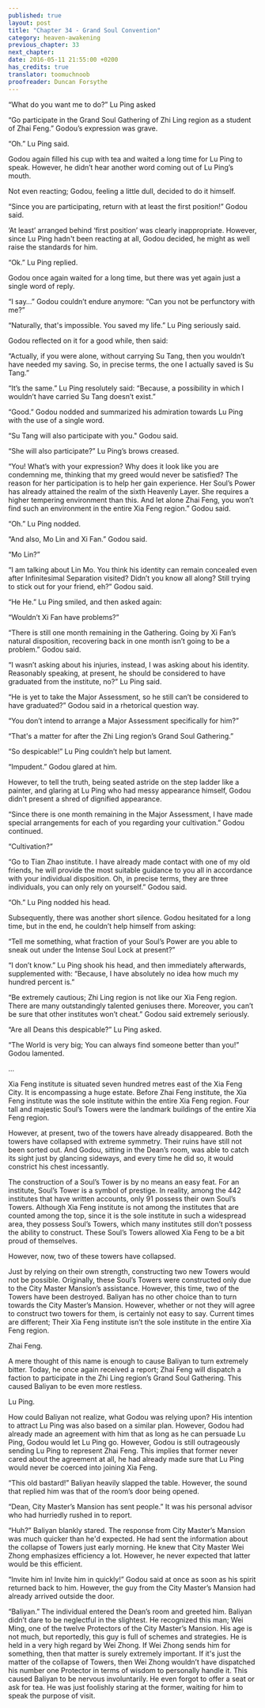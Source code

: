 ```yaml
---
published: true
layout: post
title: "Chapter 34 - Grand Soul Convention"
category: heaven-awakening
previous_chapter: 33
next_chapter:
date: 2016-05-11 21:55:00 +0200
has_credits: true
translator: toomuchnoob
proofreader: Duncan Forsythe
---
```

“What do you want me to do?” Lu Ping asked

“Go participate in the Grand Soul Gathering of Zhi Ling region as a student of Zhai Feng.” Godou’s expression was grave.

“Oh.” Lu Ping said.

Godou again filled his cup with tea and waited a long time for Lu Ping to speak. However, he didn’t hear another word coming out of Lu Ping’s mouth.
<!--more-->

Not even reacting; Godou, feeling a little dull, decided to do it himself.

“Since you are participating, return with at least the first position!” Godou said.

‘At least’ arranged behind ‘first position’ was clearly inappropriate. However, since Lu Ping hadn't been reacting at all, Godou decided, he might as well raise the standards for him.

“Ok.” Lu Ping replied.

Godou once again waited for a long time, but there was yet again just a single word of reply.

“I say…” Godou couldn’t endure anymore:  “Can you not be perfunctory with me?”

“Naturally, that's impossible. You saved my life.” Lu Ping seriously said.

Godou reflected on it for a good while, then said:

“Actually, if you were alone, without carrying Su Tang, then you wouldn’t have needed my saving. So, in precise terms, the one I actually saved is Su Tang.”

“It’s the same.” Lu Ping resolutely said: “Because, a possibility in which I wouldn’t have carried Su Tang doesn’t exist.”

“Good.” Godou nodded and summarized his admiration towards Lu Ping with the use of a single word.

“Su Tang will also participate with you." Godou said.

“She will also participate?” Lu Ping’s brows creased.

“You! What’s with your expression? Why does it look like you are condemning me, thinking that my greed would never be satisfied? The reason for her participation is to help her gain experience. Her Soul’s Power has already attained the realm of the sixth Heavenly Layer. She requires a higher tempering environment than this. And let alone Zhai Feng, you won’t find such an environment in the entire Xia Feng region.” Godou said.

“Oh.” Lu Ping nodded.

“And also, Mo Lin and Xi Fan.” Godou said.

“Mo Lin?”

“I am talking about Lin Mo. You think his identity can remain concealed even after Infinitesimal Separation visited? Didn’t you know all along? Still trying to stick out for your friend, eh?” Godou said.

“He He.” Lu Ping smiled, and then asked again:

“Wouldn’t Xi Fan have problems?”

“There is still one month remaining in the Gathering. Going by Xi Fan’s natural disposition, recovering back in one month isn’t going to be a problem.” Godou said.

“I wasn’t asking about his injuries, instead, I was asking about his identity. Reasonably speaking, at present, he should be considered to have graduated from the institute, no?” Lu Ping said.

“He is yet to take the Major Assessment, so he still can’t be considered to have graduated?” Godou said in a rhetorical question way.

“You don’t intend to arrange a Major Assessment specifically for him?”

“That's a matter for after the Zhi Ling region’s Grand Soul Gathering.”

“So despicable!” Lu Ping couldn’t help but lament.

“Impudent.” Godou glared at him.

However, to tell the truth, being seated astride on the step ladder like a painter, and glaring at Lu Ping who had messy appearance himself, Godou didn't present a shred of dignified appearance.

“Since there is one month remaining in the Major Assessment, I have made special arrangements for each of you regarding your cultivation.” Godou continued.

“Cultivation?”

“Go to Tian Zhao institute. I have already made contact with one of my old friends, he will provide the most suitable guidance to you all in accordance with your individual disposition. Oh, in precise terms, they are three individuals, you can only rely on yourself.” Godou said.

“Oh.” Lu Ping nodded his head.

Subsequently, there was another short silence. Godou hesitated for a long time, but in the end, he couldn’t help himself from asking:

“Tell me something, what fraction of your Soul’s Power are you able to sneak out under the Intense Soul Lock at present?”

“I don’t know.” Lu Ping shook his head, and then immediately afterwards, supplemented with: “Because, I have absolutely no idea how much my hundred percent is.”

“Be extremely cautious; Zhi Ling region is not like our Xia Feng region. There are many outstandingly talented geniuses there. Moreover, you can’t be sure that other institutes won’t cheat.” Godou said extremely seriously.

“Are all Deans this despicable?” Lu Ping asked.

“The World is very big; You can always find someone better than you!” Godou lamented.

...

Xia Feng institute is situated seven hundred metres east of the Xia Feng City. It is encompassing a huge estate. Before Zhai Feng institute, the Xia Feng institute was the sole institute within the entire Xia Feng region. Four tall and majestic Soul’s Towers were the landmark buildings of the entire Xia Feng region.

However, at present, two of the towers have already disappeared. Both the towers have collapsed with extreme symmetry. Their ruins have still not been sorted out. And Godou, sitting in the Dean’s room, was able to catch its sight just by glancing sideways, and every time he did so, it would constrict his chest incessantly.

The construction of a Soul’s Tower is by no means an easy feat. For an institute, Soul’s Tower is a symbol of prestige. In reality, among the 442 institutes that have written accounts, only 91 possess their own Soul’s Towers. Although Xia Feng institute is not among the institutes that are counted among the top, since it is the sole institute in such a widespread area, they possess Soul’s Towers, which many institutes still don’t possess the ability to construct. These Soul’s Towers allowed Xia Feng to be a bit proud of themselves.

However, now, two of these towers have collapsed.

Just by relying on their own strength, constructing two new Towers would not be possible. Originally, these Soul’s Towers were constructed only due to the City Master Mansion’s assistance. However, this time, two of the Towers have been destroyed. Baliyan has no other choice than to turn towards the City Master’s Mansion. However, whether or not they will agree to construct two towers for them, is certainly not easy to say. Current times are different; Their Xia Feng institute isn’t the sole institute in the entire Xia Feng region.

Zhai Feng.

A mere thought of this name is enough to cause Baliyan to turn extremely bitter. Today, he once again received a report; Zhai Feng will dispatch a faction to participate in the Zhi Ling region’s Grand Soul Gathering. This  caused Baliyan to be even more restless.

Lu Ping.

How could Baliyan not realize, what Godou was relying upon? His intention to attract Lu Ping was also based on a similar plan. However, Godou had already made an agreement with him that as long as he can persuade Lu Ping, Godou would let Lu Ping go. However, Godou is still outrageously sending Lu Ping to represent Zhai Feng. This implies that former never cared about the agreement at all, he had already made sure that Lu Ping would never be coerced into joining Xia Feng.

“This old bastard!” Baliyan heavily slapped the table. However, the sound that replied him was that of the room’s door being opened.

“Dean, City Master’s Mansion has sent people.” It was his personal advisor who had hurriedly rushed in to report.

“Huh?” Baliyan blankly stared. The response from City Master’s Mansion was much quicker than he'd expected. He had sent the information about the collapse of Towers just early morning. He knew that City Master Wei Zhong emphasizes efficiency a lot. However, he never expected that latter would be this efficient.

“Invite him in! Invite him in quickly!” Godou said at once as soon as his spirit returned back to him. However, the guy from the City Master’s Mansion had already arrived outside the door.

“Baliyan.” The individual entered the Dean’s room and greeted him. Baliyan didn’t dare to be neglectful in the slightest. He recognized this man; Wei Ming, one of the twelve Protectors of the City Master’s Mansion. His age is not much, but reportedly, this guy is full of schemes and strategies. He is held in a very high regard by Wei Zhong. If Wei Zhong sends him for something, then that matter is surely extremely important. If it's just the matter of the collapse of Towers, then Wei Zhong wouldn’t have dispatched his number one Protector in terms of wisdom to personally handle it. This caused Baliyan to be nervous involuntarily. He even forgot to offer a seat or ask for tea. He was just foolishly staring at the former, waiting for him to speak the purpose of visit.
